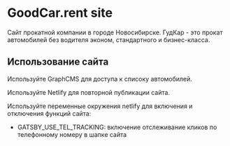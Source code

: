# GoodCar.rent site

Сайт прокатной компании в городе Новосибирске. ГудКар - это прокат автомобилей без водителя эконом, стандартного и бизнес-класса.

## Использование сайта

Используйте GraphCMS для доступа к списоку автомобилей.

Используйте Netlify для повторной публикации сайта.

Используйте переменные окружения netlify для включения и отключения функций сайта: 

* GATSBY_USE_TEL_TRACKING: включение отслеживание кликов по телефонному номеру в шапке сайта

